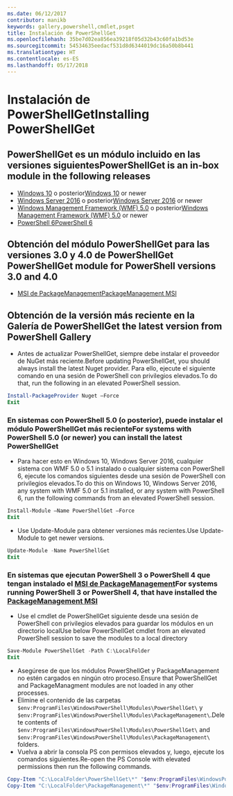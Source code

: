 ```yaml
---
ms.date: 06/12/2017
contributor: manikb
keywords: gallery,powershell,cmdlet,psget
title: Instalación de PowerShellGet
ms.openlocfilehash: 35be7d02ea856ea39218f05d32b43c60fa1bd53e
ms.sourcegitcommit: 54534635eedacf531d8d6344019dc16a50b8b441
ms.translationtype: HT
ms.contentlocale: es-ES
ms.lasthandoff: 05/17/2018
---
```

# <a name="installing-powershellget"></a><span data-ttu-id="29d6a-103">Instalación de PowerShellGet</span><span class="sxs-lookup"><span data-stu-id="29d6a-103">Installing PowerShellGet</span></span>

## <a name="powershellget-is-an-in-box-module-in-the-following-releases"></a><span data-ttu-id="29d6a-104">PowerShellGet es un módulo incluido en las versiones siguientes</span><span class="sxs-lookup"><span data-stu-id="29d6a-104">PowerShellGet is an in-box module in the following releases</span></span>

- <span data-ttu-id="29d6a-105">[Windows 10](https://www.microsoft.com/windows/get-windows-10) o posterior</span><span class="sxs-lookup"><span data-stu-id="29d6a-105">[Windows 10](https://www.microsoft.com/windows/get-windows-10) or newer</span></span>
- <span data-ttu-id="29d6a-106">[Windows Server 2016](https://technet.microsoft.com/windows-server-docs/get-started/windows-server-2016) o posterior</span><span class="sxs-lookup"><span data-stu-id="29d6a-106">[Windows Server 2016](https://technet.microsoft.com/windows-server-docs/get-started/windows-server-2016) or newer</span></span>
- <span data-ttu-id="29d6a-107">[Windows Management Framework (WMF) 5.0](https://www.microsoft.com/download/details.aspx?id=50395) o posterior</span><span class="sxs-lookup"><span data-stu-id="29d6a-107">[Windows Management Framework (WMF) 5.0](https://www.microsoft.com/download/details.aspx?id=50395) or newer</span></span>
- [<span data-ttu-id="29d6a-108">PowerShell 6</span><span class="sxs-lookup"><span data-stu-id="29d6a-108">PowerShell 6</span></span>](https://github.com/PowerShell/PowerShell/releases)

## <a name="get-powershellget-module-for-powershell-versions-30-and-40"></a><span data-ttu-id="29d6a-109">Obtención del módulo PowerShellGet para las versiones 3.0 y 4.0 de PowerShell</span><span class="sxs-lookup"><span data-stu-id="29d6a-109">Get PowerShellGet module for PowerShell versions 3.0 and 4.0</span></span>

- [<span data-ttu-id="29d6a-110">MSI de PackageManagement</span><span class="sxs-lookup"><span data-stu-id="29d6a-110">PackageManagement MSI</span></span>](http://go.microsoft.com/fwlink/?LinkID=746217&clcid=0x409)

## <a name="get-the-latest-version-from-powershell-gallery"></a><span data-ttu-id="29d6a-111">Obtención de la versión más reciente en la Galería de PowerShell</span><span class="sxs-lookup"><span data-stu-id="29d6a-111">Get the latest version from PowerShell Gallery</span></span>

- <span data-ttu-id="29d6a-112">Antes de actualizar PowerShellGet, siempre debe instalar el proveedor de NuGet más reciente.</span><span class="sxs-lookup"><span data-stu-id="29d6a-112">Before updating PowerShellGet, you should always install the latest Nuget provider.</span></span> <span data-ttu-id="29d6a-113">Para ello, ejecute el siguiente comando en una sesión de PowerShell con privilegios elevados.</span><span class="sxs-lookup"><span data-stu-id="29d6a-113">To do that, run the following in an elevated PowerShell session.</span></span>

```powershell
Install-PackageProvider Nuget –Force
Exit
```

### <a name="for-systems-with-powershell-50-or-newer-you-can-install-the-latest-powershellget"></a><span data-ttu-id="29d6a-114">En sistemas con PowerShell 5.0 (o posterior), puede instalar el módulo PowerShellGet más reciente</span><span class="sxs-lookup"><span data-stu-id="29d6a-114">For systems with PowerShell 5.0 (or newer) you can install the latest PowerShellGet</span></span>

- <span data-ttu-id="29d6a-115">Para hacer esto en Windows 10, Windows Server 2016, cualquier sistema con WMF 5.0 o 5.1 instalado o cualquier sistema con PowerShell 6, ejecute los comandos siguientes desde una sesión de PowerShell con privilegios elevados.</span><span class="sxs-lookup"><span data-stu-id="29d6a-115">To do this on Windows 10, Windows Server 2016, any system with WMF 5.0 or 5.1 installed, or any system with PowerShell 6, run the following commands from an elevated PowerShell session.</span></span>

```powershell
Install-Module –Name PowerShellGet –Force
Exit
```

- <span data-ttu-id="29d6a-116">Use Update-Module para obtener versiones más recientes.</span><span class="sxs-lookup"><span data-stu-id="29d6a-116">Use Update-Module to get newer versions.</span></span>

```powershell
Update-Module -Name PowerShellGet
Exit
```

### <a name="for-systems-running-powershell-3-or-powershell-4-that-have-installed-the-packagemanagement-msihttpgomicrosoftcomfwlinklinkid746217clcid0x409"></a><span data-ttu-id="29d6a-117">En sistemas que ejecutan PowerShell 3 o PowerShell 4 que tengan instalado el [MSI de PackageManagement](http://go.microsoft.com/fwlink/?LinkID=746217&clcid=0x409)</span><span class="sxs-lookup"><span data-stu-id="29d6a-117">For systems running PowerShell 3 or PowerShell 4, that have installed the [PackageManagement MSI](http://go.microsoft.com/fwlink/?LinkID=746217&clcid=0x409)</span></span>

- <span data-ttu-id="29d6a-118">Use el cmdlet de PowerShellGet siguiente desde una sesión de PowerShell con privilegios elevados para guardar los módulos en un directorio local</span><span class="sxs-lookup"><span data-stu-id="29d6a-118">Use below PowerShellGet cmdlet from an elevated PowerShell session to save the modules to a local directory</span></span>

```powershell
Save-Module PowerShellGet -Path C:\LocalFolder
Exit
```

- <span data-ttu-id="29d6a-119">Asegúrese de que los módulos PowerShellGet y PackageManagement no estén cargados en ningún otro proceso.</span><span class="sxs-lookup"><span data-stu-id="29d6a-119">Ensure that PowerShellGet and PackageManagment modules are not loaded in any other processes.</span></span>
- <span data-ttu-id="29d6a-120">Elimine el contenido de las carpetas `$env:ProgramFiles\WindowsPowerShell\Modules\PowerShellGet\` y `$env:ProgramFiles\WindowsPowerShell\Modules\PackageManagement\`.</span><span class="sxs-lookup"><span data-stu-id="29d6a-120">Delete contents of `$env:ProgramFiles\WindowsPowerShell\Modules\PowerShellGet\` and  `$env:ProgramFiles\WindowsPowerShell\Modules\PackageManagement\` folders.</span></span>
- <span data-ttu-id="29d6a-121">Vuelva a abrir la consola PS con permisos elevados y, luego, ejecute los comandos siguientes.</span><span class="sxs-lookup"><span data-stu-id="29d6a-121">Re-open the PS Console with elevated permissions then run the following commands.</span></span>

```powershell
Copy-Item "C:\LocalFolder\PowerShellGet\*" "$env:ProgramFiles\WindowsPowerShell\Modules\PowerShellGet\" -Recurse -Force
Copy-Item "C:\LocalFolder\PackageManagement\*" "$env:ProgramFiles\WindowsPowerShell\Modules\PackageManagement\" -Recurse -Force
```
